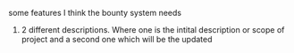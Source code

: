 some features I think the bounty system needs

1. 2 different descriptions. Where one is the intital description or scope of project and a second one which will be the updated
